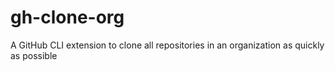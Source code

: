 # gh-clone-org
A GitHub CLI extension to clone all repositories in an organization as quickly as possible
